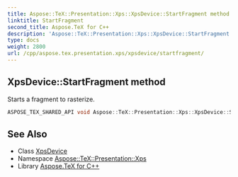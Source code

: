 ```yaml
---
title: Aspose::TeX::Presentation::Xps::XpsDevice::StartFragment method
linktitle: StartFragment
second_title: Aspose.TeX for C++
description: 'Aspose::TeX::Presentation::Xps::XpsDevice::StartFragment method. Starts a fragment to rasterize in C++.'
type: docs
weight: 2800
url: /cpp/aspose.tex.presentation.xps/xpsdevice/startfragment/
---
```

## XpsDevice::StartFragment method


Starts a fragment to rasterize.

```cpp
ASPOSE_TEX_SHARED_API void Aspose::TeX::Presentation::Xps::XpsDevice::StartFragment() override
```




## See Also

* Class [XpsDevice](../)
* Namespace [Aspose::TeX::Presentation::Xps](../../)
* Library [Aspose.TeX for C++](../../../)
